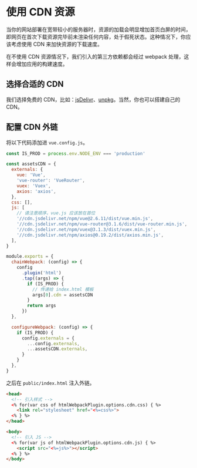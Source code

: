 # 使用 CDN 资源

当你的网站部署在宽带较小的服务器时，资源的加载会明显增加首页白屏的时间，即网页在首次下载资源完毕前未渲染任何内容，处于假死状态。这种情况下，你应该考虑使用 CDN 来加快资源的下载速度。

在不使用 CDN 资源情况下，我们引入的第三方依赖都会经过 webpack 处理，这样会增加应用的构建速度。

## 选择合适的 CDN

我们选择免费的 CDN，比如：[jsDelivr](https://www.jsdelivr.com/)、[unpkg](https://unpkg.com/)。当然，你也可以搭建自己的 CDN。

## 配置 CDN 外链

将以下代码添加进 `vue.config.js`。
```js
const IS_PROD = process.env.NODE_ENV === 'production'

const assetsCDN = {
  externals: {
    vue: 'Vue',
    'vue-router': 'VueRouter',
    vuex: 'Vuex',
    axios: 'axios',
  },
  css: [],
  js: [
    // 请注意顺序，vue.js 应该放在首位
    '//cdn.jsdelivr.net/npm/vue@2.6.11/dist/vue.min.js',
    '//cdn.jsdelivr.net/npm/vue-router@3.1.6/dist/vue-router.min.js',
    '//cdn.jsdelivr.net/npm/vuex@3.1.3/dist/vuex.min.js',
    '//cdn.jsdelivr.net/npm/axios@0.19.2/dist/axios.min.js',
  ],
}

module.exports = {
  chainWebpack: (config) => {
    config
      .plugin('html')
      .tap((args) => {
        if (IS_PROD) {
          // 传递给 index.html 模板
          args[0].cdn = assetsCDN
        }
        return args
      })
  },

  configureWebpack: (config) => {
    if (IS_PROD) {
      config.externals = {
        ...config.externals,
        ...assetsCDN.externals,
      }
    }
  },
}
```

之后在 `public/index.html` 注入外链。
```html
<head>
  <!-- 引入样式 -->
  <% for(var css of htmlWebpackPlugin.options.cdn.css) { %>
    <link rel="stylesheet" href="<%=css%>">
  <% } %>
</head>

<body>
  <!-- 引入 JS -->
  <% for(var js of htmlWebpackPlugin.options.cdn.js) { %>
    <script src="<%=js%>"></script>
  <% } %>
</body>
```